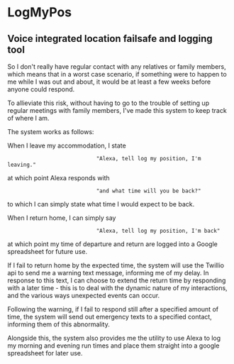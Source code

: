 # LogMyPos
## Voice integrated location failsafe and logging tool

So I don't really have regular contact with any relatives or family members, which means that in a worst case scenario, if 
something were to happen to me while I was out and about, it would be at least a few weeks before anyone could respond.

To allieviate this risk, without having to go to the trouble of setting up regular meetings with family members, I've made this 
system to keep track of where I am.

The system works as follows:

When I leave my accommodation, I state

                                "Alexa, tell log my position, I'm leaving."

at which point Alexa responds with

                                "and what time will you be back?"

to which I can simply state what time I would expect to be back.

When I return home, I can simply say

                                "Alexa, tell log my position, I'm back"

at which point my time of departure and return are logged into a Google spreadsheet for future use.

If I fail to return home by the expected time, the system will use the Twillio api to send me a warning text message, informing me of my delay.
In response to this text, I can choose to extend the return time by responding with a later time - this is to deal with the dynamic nature
of my interactions, and the various ways unexpected events can occur.

Following the warning, if I fail to respond still after a specified amount of time, the system will send out emergency texts to a specified 
contact, informing them of this abnormality.


Alongside this, the system also provides me the utility to use Alexa to log my morning and evening run times and place them
straight into a google spreadsheet for later use.
